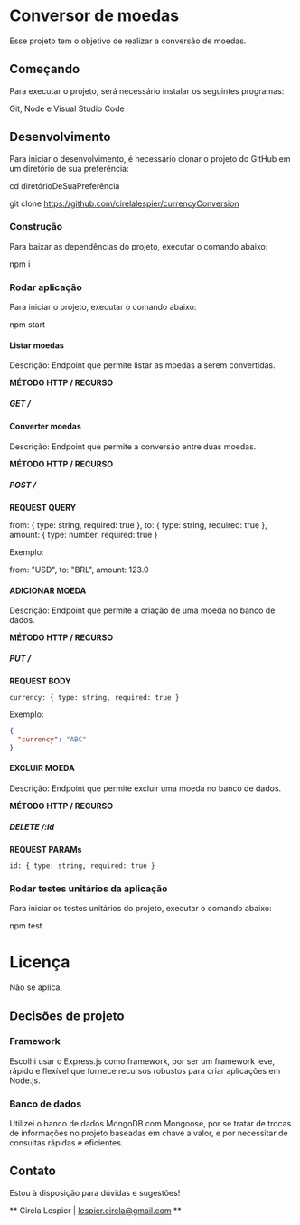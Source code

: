 # Conversor de moedas
Esse projeto tem o objetivo de realizar a conversão de moedas.

## Começando

Para executar o projeto, será necessário instalar os seguintes programas:

Git, Node e Visual Studio Code

## Desenvolvimento

Para iniciar o desenvolvimento, é necessário clonar o projeto do GitHub em um diretório de sua preferência:

cd diretórioDeSuaPreferência

git clone https://github.com/cirelalespier/currencyConversion

### Construção

Para baixar as dependências do projeto, executar o comando abaixo:

npm i

### Rodar aplicação

Para iniciar o projeto, executar o comando abaixo:

npm start

#### Listar moedas

Descrição: Endpoint que permite listar as moedas a serem convertidas.

**MÉTODO HTTP / RECURSO**

##### GET /

#### Converter moedas

Descrição: Endpoint que permite a conversão entre duas moedas.

**MÉTODO HTTP / RECURSO**

##### POST /

**REQUEST QUERY**

  from: { type: string, required: true },
  to: { type: string, required: true },
  amount: { type: number, required: true }

Exemplo:

  from: "USD",
  to: "BRL",
  amount: 123.0

#### ADICIONAR MOEDA

Descrição: Endpoint que permite a criação de uma moeda no banco de dados.

**MÉTODO HTTP / RECURSO**

##### PUT /

**REQUEST BODY**

    currency: { type: string, required: true }

Exemplo:

```json
{
  "currency": "ABC"
}
```

#### EXCLUIR MOEDA

Descrição: Endpoint que permite excluir uma moeda no banco de dados.

**MÉTODO HTTP / RECURSO**

##### DELETE /:id

**REQUEST PARAMs**

    id: { type: string, required: true }

### Rodar testes unitários da aplicação

Para iniciar os testes unitários do projeto, executar o comando abaixo:

npm test

# Licença

Não se aplica.

## Decisões de projeto

### Framework
Escolhi usar o Express.js como framework, por ser um framework leve, rápido e flexível que fornece recursos robustos para criar aplicações em Node.js.

### Banco de dados

Utilizei o banco de dados MongoDB com Mongoose, por se tratar de trocas de informações no projeto baseadas em chave a valor, e por necessitar de consultas rápidas e eficientes.

## Contato

Estou à disposição para dúvidas e sugestões!

** Cirela Lespier | lespier.cirela@gmail.com **
